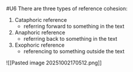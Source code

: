 #U6
There are three types of reference cohesion:
1. Cataphoric reference
	- referring forward to something in the text
2. Anaphoric reference
	- referring back to something in the text
3. Exophoric reference
	- referencing to something outside the text

![[Pasted image 20251002170512.png]]